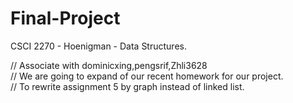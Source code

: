 # Final-Project
CSCI 2270 - Hoenigman - Data Structures.

// Associate with dominicxing,pengsrif,Zhli3628  
// We are going to expand of our recent homework for our project.  
// To rewrite assignment 5 by graph instead of linked list.  
